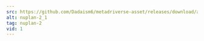 ```yaml
---
src: https://github.com/Dadaism6/metadriverse-asset/releases/download/assetsv1.0.2/nuplan-2_1.mp4
alt: nuplan-2_1
tag: nuplan-2
vid: 1
---
```

